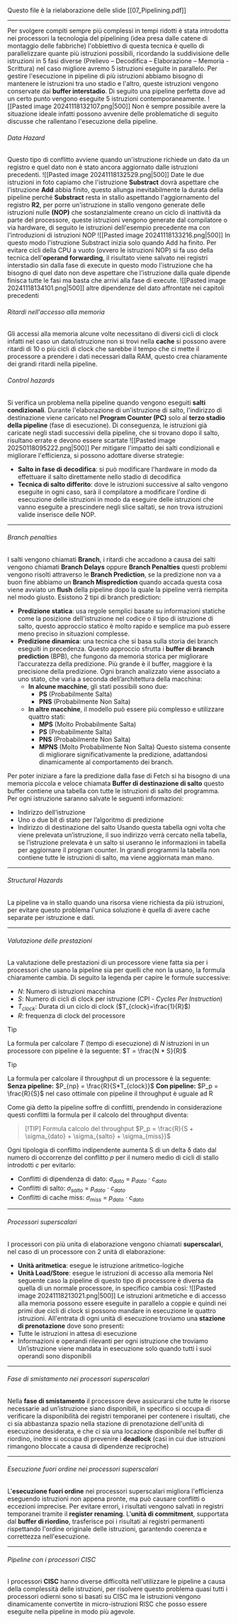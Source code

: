 Questo file è la rielaborazione delle slide [[07_Pipelining.pdf]]

---

Per svolgere compiti sempre più complessi in tempi ridotti è stata introdotta nei processori la tecnologia del pipelining (idea presa dalle catene di montaggio delle fabbriche) l'obbiettivo di questa tecnica è quello di parallelizzare quante più istruzioni possibili, ricordando la suddivisione delle istruzioni in 5 fasi diverse (Prelievo – Decodifica – Elaborazione – Memoria - Scrittura) nel caso migliore avremo 5 istruzioni eseguite in parallelo. Per gestire l'esecuzione in pipeline di più istruzioni abbiamo bisogno di mantenere le istruzioni tra uno stadio e l'altro, queste istruzioni vengono conservate dai **buffer interstadio**. Di seguito una pipeline perfetta dove ad un certo punto vengono eseguite 5 istruzioni contemporaneamente.
![[Pasted image 20241118132107.png|500]]
Non è sempre possibile avere la situazione ideale infatti possono avvenire delle problematiche di seguito discusse che rallentano l'esecuzione della pipeline.
###### Data Hazard
Questo tipo di conflitto avviene quando un'istruzione richiede un dato da un registro e quel dato non è stato ancora aggiornato dalle istruzioni precedenti.
  ![[Pasted image 20241118132529.png|500]]
Date le due istruzioni in foto capiamo che l'istruzione **Substract** dovrà aspettare che l'istruzione **Add** abbia finito, questo allunga inevitabilmente la durata della pipeline perché **Substract** resta in stallo aspettando l'aggiornamento del registro **R2**, per porre un'istruzione in stallo vengono generate delle istruzioni nulle **(NOP)** che sostanzialmente creano un ciclo di inattività da parte del processore, queste istruzioni vengono generate dal compilatore o via hardware, di seguito le istruzioni dell'esempio precedente ma con l'introduzioni di istruzioni NOP 
  ![[Pasted image 20241118133216.png|500]]
  In questo modo l'istruzione Substract inizia solo quando Add ha finito. Per evitare cicli della CPU a vuoto (ovvero le istruzioni NOP) si fa uso della tecnica dell'**operand forwarding**, il risultato viene salvato nei registri interstadio sin dalla fase di execute in questo modo l'istruzione che ha bisogno di quel dato non deve aspettare che l'istruzione dalla quale dipende finisca tutte le fasi ma basta che arrivi alla fase di execute.
  ![[Pasted image 20241118134101.png|500]]
altre dipendenze del dato affrontate nei capitoli precedenti


###### Ritardi nell'accesso alla memoria
Gli accessi alla memoria alcune volte necessitano di diversi cicli di clock infatti nel caso un dato/istruzione non si trovi nella **cache** si possono avere ritardi di 10 o più cicli di clock che sarebbe il tempo che ci mette il processore a prendere i dati necessari dalla RAM, questo crea chiaramente dei grandi ritardi nella pipeline.
###### Control hazards
Si verifica un problema nella pipeline quando vengono eseguiti **salti condizionali**. Durante l'elaborazione di un'istruzione di salto, l'indirizzo di destinazione viene caricato nel **Program Counter (PC)** solo al **terzo stadio della pipeline** (fase di esecuzione). Di conseguenza, le istruzioni già caricate negli stadi successivi della pipeline, che si trovano dopo il salto, risultano errate e devono essere scartate
![[Pasted image 20250118095222.png|500]]
Per mitigare l'impatto dei salti condizionali e migliorare l'efficienza, si possono adottare diverse strategie: 
- **Salto in fase di decodifica**: si può modificare l'hardware in modo da effettuare il salto direttamente nello stadio di decodifica
- **Tecnica di salto differito**: dove le istruzioni successive al salto vengono eseguite in ogni caso, sarà il compilatore a modificare l'ordine di esecuzione delle istruzioni in modo da eseguire delle istruzioni che vanno eseguite a prescindere negli slice saltati, se non trova istruzioni valide inserisce delle NOP. 
  
---
###### Branch penalties
I salti vengono chiamati **Branch**, i ritardi che accadono a causa dei salti vengono chiamati **Branch Delays** oppure **Branch Penalties** questi problemi vengono risolti attraverso le **Branch Prediction**, se la predizione non va a buon fine abbiamo un **Branch Misprediction** quando accada questa cosa viene avviato un **flush** della pipeline dopo la quale la pipeline verrà riempita nel modo giusto. Esistono 2 tipi di branch prediction:
- **Predizione statica**: usa regole semplici basate su informazioni statiche come la posizione dell'istruzione nel codice o il tipo di istruzione di salto, questo approccio statico è molto rapido e semplice ma può essere meno preciso in situazioni complesse. 
- **Predizione dinamica**: una tecnica che si basa sulla storia dei branch eseguiti in precedenza. Questo approccio sfrutta i **buffer di branch prediction** (BPB), che fungono da memoria storica per migliorare l’accuratezza della predizione. Più grande è il buffer, maggiore è la precisione della predizione. Ogni branch analizzato viene associato a uno stato, che varia a seconda dell’architettura della macchina:
	-  **In alcune macchine**, gli stati possibili sono due:
		  - **PS** (Probabilmente Salta)
		  - **PNS** (Probabilmente Non Salta)
	- **In altre macchine**, il modello può essere più complesso e utilizzare quattro stati:
		 - **MPS** (Molto Probabilmente Salta)
		 - **PS** (Probabilmente Salta)
		 - **PNS** (Probabilmente Non Salta)
		 - **MPNS** (Molto Probabilmente Non Salta)
Questo sistema consente di migliorare significativamente la predizione, adattandosi dinamicamente al comportamento dei branch.

Per poter iniziare a fare la predizione dalla fase di Fetch si ha bisogno di una memoria piccola e veloce chiamata **Buffer di destinazione di salto** questo buffer contiene una tabella con tutte le istruzioni di salto del programma. Per ogni istruzione saranno salvate le seguenti informazioni:
- Indirizzo dell’istruzione
- Uno o due bit di stato per l’algoritmo di predizione
- Indirizzo di destinazione del salto 
Usando questa tabella ogni volta che viene prelevata un’istruzione, il suo indirizzo verrà cercato nella tabella, se l’istruzione prelevata è un salto si useranno le informazioni in tabella per aggiornare il program counter. In grandi programmi la tabella non contiene tutte le istruzioni di salto, ma viene aggiornata man mano.

---
###### Structural Hazards
La pipeline va in stallo quando una risorsa viene richiesta da più istruzioni, per evitare questo problema l'unica soluzione è quella di avere cache separate per istruzione e dati.

---
###### Valutazione delle prestazioni
La valutazione delle prestazioni di un processore viene fatta sia per i processori che usano la pipeline sia per quelli che non la usano, la formula chiaramente cambia. Di seguito la legenda per capire le formule successive:
- $N$: Numero di istruzioni macchina
- $S$: Numero di cicli di clock per istruzione (CPI - _Cycles Per Instruction_)
- $T_{clock}$​: Durata di un ciclo di clock ($T_{clock}=\frac{1}{R}​$)
- $R:$ frequenza di clock del processore 

> [!TIP]
> La formula per calcolare $T$ (tempo di esecuzione) di $N$ istruzioni in un processore con pipeline è la seguente: $T = \frac{N * S}{R}$  

> [!TIP]
> La formula per calcolare il throughput di un processore è la seguente:
> **Senza pipeline:** $P_{np} = \frac{R}{S*T_{clock}}$ 
> **Con pipeline:** $P_p = \frac{R}{S}$ 
> nel caso ottimale con pipeline il throughput è uguale ad R

Come già detto la pipeline soffre di conflitti, prendendo in considerazione questi conflitti la formula per il calcolo del throughput diventa:

> [!TIP] Formula calcolo del throughput
> $P_p = \frac{R}{S + \sigma_{dato} + \sigma_{salto} + \sigma_{miss}}$ 

Ogni tipologia di conflitto indipendente aumenta S di un delta δ dato dal numero di occorrenze del conflitto $p$ per il numero medio di cicli di stallo introdotti $c$ per evitarlo: 
- Conflitti di dipendenza di dato: $\sigma_{dato}$ = $p_{dato}$ · $c_{dato}$ 
- Conflitti di salto: $\sigma_{salto}$ = $p_{dato}$ · $c_{dato}$ 
- Conflitti di cache miss: $\sigma_{miss}$ = $p_{dato}$ · $c_{dato}$

---
###### Processori superscalari
I processori con più unita di elaborazione vengono chiamati **superscalari**, nel caso di un processore con 2 unità di elaborazione:
- **Unità aritmetica**: esegue le istruzione aritmetico-logiche
- **Unità Load/Store**: esegue le istruzioni di accesso alla memoria
Nel seguente caso la pipeline di questo tipo di processore è diversa da quella di un normale processore, in specifico cambia così:
![[Pasted image 20241118213021.png|500]]
Le istruzioni aritmetiche e di accesso alla memoria possono essere eseguite in parallelo a coppie e quindi nei primi due cicli di clock si possono mandare in esecuzione le quattro istruzioni. All'entrata di ogni unità di esecuzione troviamo una **stazione di prenotazione** dove sono presenti:
- Tutte le istruzioni in attesa di esecuzione
- Informazioni e operandi rilevanti per ogni istruzione che troviamo
Un’istruzione viene mandata in esecuzione solo quando tutti i suoi operandi sono disponibili

---
###### Fase di smistamento nei processori superscalari
Nella **fase di smistamento** il processore deve assicurarsi che tutte le risorse necessarie ad un’istruzione siano disponibili, in specifico si occupa di verificare la disponibilità dei registri temporanei per contenere i risultati, che ci sia abbastanza spazio nella stazione di prenotazione dell'unità di esecuzione desiderata, e che ci sia una locazione disponibile nel buffer di riordino, inoltre si occupa di prevenire i **deadlock** (casi in cui due istruzioni rimangono bloccate a causa di dipendenze reciproche)

---
###### Esecuzione fuori ordine nei processori superscalari
L'**esecuzione fuori ordine** nei processori superscalari migliora l'efficienza eseguendo istruzioni non appena pronte, ma può causare conflitti o eccezioni imprecise. Per evitare errori, i risultati vengono salvati in registri temporanei tramite il **register renaming**. L'**unità di commitment**, supportata dal **buffer di riordino**, trasferisce poi i risultati ai registri permanenti rispettando l'ordine originale delle istruzioni, garantendo coerenza e correttezza nell'esecuzione.

---
###### Pipeline con i processori CISC
I processori **CISC** hanno diverse difficoltà nell'utilizzare le pipeline a causa della complessità delle istruzioni, per risolvere questo problema quasi tutti i processori odierni sono si basati su CISC ma le istruzioni vengono dinamicamente convertite in micro-istruzioni RISC che posso essere eseguite nella pipeline in modo più agevole.